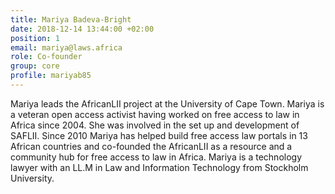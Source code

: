 ```yaml
---
title: Mariya Badeva-Bright
date: 2018-12-14 13:44:00 +02:00
position: 1
email: mariya@laws.africa
role: Co-founder
group: core
profile: mariyab85
---
```


Mariya leads the AfricanLII project at the University of Cape Town.  Mariya is a veteran open access activist having worked on free access to law in Africa since 2004. She was involved in the set up and development of SAFLII. Since 2010 Mariya has helped build free access law portals in 13 African countries and co-founded the AfricanLII as a resource and a community hub for free access to law in Africa. Mariya is a technology lawyer with an LL.M in Law and Information Technology from Stockholm University.
